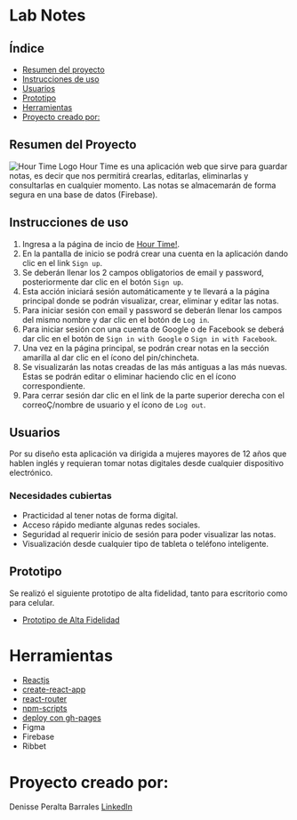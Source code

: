 # Lab Notes

## Índice

- [Resumen del proyecto](#resumen-del-proyecto)
- [Instrucciones de uso](#instrucciones-de-uso)
- [Usuarios](#usuarios)
- [Prototipo](#prototipo)
- [Herramientas](#herramientas)
- [Proyecto creado por:](#proyecto-creado-por:)


## Resumen del Proyecto

![Hour Time Logo](https://i.ibb.co/PxLM8wP/logo2.png)
Hour Time es una aplicación web que sirve para guardar notas, es decir que nos permitirá crearlas, editarlas, eliminarlas y consultarlas en cualquier momento. Las notas se almacemarán de forma segura en una base de datos (Firebase).


## Instrucciones de uso
1. Ingresa a la página de incio de [Hour Time!](https://denisseperalta.github.io/GDL003-lab-notes/#/).
2. En la pantalla de inicio se podrá crear una cuenta en la aplicación dando clic en el link `Sign up`.
3. Se deberán llenar los 2 campos obligatorios de email y password, posteriormente dar clic en el botón `Sign up`.
4. Esta acción iniciará sesión automáticamente y te llevará a la página principal donde se podrán visualizar, crear, eliminar y editar las notas.
5. Para iniciar sesión con email y password se deberán llenar los campos del mismo nombre y dar clic en el botón de `Log in`.
6. Para iniciar sesión con una cuenta de Google o de Facebook se deberá dar clic en el botón de `Sign in with Google` o `Sign in with Facebook`.
7. Una vez en la página principal, se podrán crear notas en la sección amarilla al dar clic en el ícono del pin/chincheta.
8. Se visualizarán las notas creadas de las más antiguas a las más nuevas. Estas se podrán editar o eliminar haciendo clic en el ícono correspondiente.
9. Para cerrar sesión dar clic en el link de la parte superior derecha con el correoÇ/nombre de usuario y el ícono de `Log out`.

## Usuarios
Por su diseño esta aplicación va dirigida a mujeres mayores de 12 años que hablen inglés y requieran tomar notas digitales desde cualquier dispositivo electrónico.

### Necesidades cubiertas
* Practicidad al tener notas de forma digital.
* Acceso rápido mediante algunas redes sociales.
* Seguridad al requerir inicio de sesión para poder visualizar las notas.
* Visualización desde cualquier tipo de tableta o teléfono inteligente.

## Prototipo

Se realizó el siguiente prototipo de alta fidelidad, tanto para escritorio como para celular.

- [Prototipo de Alta Fidelidad](https://www.figma.com/file/Py0RzZnxXYutiDWWKFUanU/Laboratoria-Lab-notes?node-id=0%3A1)


# Herramientas

* [Reactjs](https://reactjs.org/)
* [create-react-app](https://create-react-app.dev/docs/getting-started)
* [react-router](https://reacttraining.com/react-router/web/guides/quick-start)
* [npm-scripts](https://docs.npmjs.com/misc/scripts)
* [deploy con gh-pages](https://medium.com/the-andela-way/how-to-deploy-your-react-application-to-github-pages-in-less-than-5-minutes-8c5f665a2d2a)
* Figma
* Firebase
* Ribbet

# Proyecto creado por:

Denisse Peralta Barrales [LinkedIn](https://www.linkedin.com/in/denisse-peralta-barrales/)